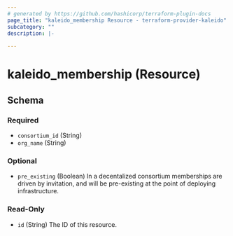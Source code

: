 ```yaml
---
# generated by https://github.com/hashicorp/terraform-plugin-docs
page_title: "kaleido_membership Resource - terraform-provider-kaleido"
subcategory: ""
description: |-
  
---
```


# kaleido_membership (Resource)





<!-- schema generated by tfplugindocs -->
## Schema

### Required

- `consortium_id` (String)
- `org_name` (String)

### Optional

- `pre_existing` (Boolean) In a decentalized consortium memberships are driven by invitation, and will be pre-existing at the point of deploying infrastructure.

### Read-Only

- `id` (String) The ID of this resource.


